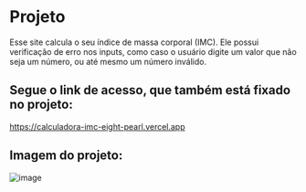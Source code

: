 # Projeto
Esse site calcula o seu índice de massa corporal (IMC).
Ele possui verificação de erro nos inputs, como caso o usuário digite um valor que não seja um número, ou até mesmo um número inválido.

## Segue o link de acesso, que também está fixado no projeto:
https://calculadora-imc-eight-pearl.vercel.app

## Imagem do projeto:
![image](https://github.com/user-attachments/assets/7f7074d0-43aa-4ce3-9fc9-1c000c603cd7)

